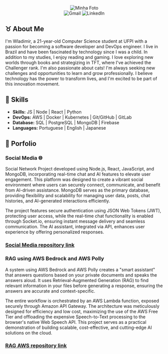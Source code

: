 <div align="center">
  <img src="https://i.imgur.com/uEVIGHd.png" alt="Minha Foto" />
</div>

<div align="center">
  <a href="mailto:wladimirgadelhajob@gmail.com" style="text-decoration: none;"><img src="https://img.shields.io/badge/Gmail-D14836?style=for-the-badge&logo=gmail&logoColor=white" alt="Gmail" style="margin: 0;"></a>
  <a href="https://www.linkedin.com/in/wladimir-gadelha-aab7a7227/" style="text-decoration: none;"><img src="https://img.shields.io/badge/LinkedIn-4682B4?style=for-the-badge&logo=linkedin&logoColor=white" alt="LinkedIn" style="margin: 0;"></a>
</div>

##  ♉ About Me

I'm Wladimir, a 21-year-old Computer Science student at UFPI with a passion for becoming a software developer and DevOps engineer. I live in Brazil and have been fascinated by technology since I was a child.
In addition to my studies, I enjoy reading and gaming. I love exploring new worlds through books and strategizing in TFT, where I've achieved the Challenger rank. I'm also passionate about cats!
I'm always seeking new challenges and opportunities to learn and grow professionally. I believe technology has the power to transform lives, and I'm excited to be part of this innovation movement.

## 🎯 Skills
- **Skills:** JS | Node | React | Python
- **DevOps:** AWS | Docker | Kubernetes | Git/GitHub | GitLab 
- **Database:** SQL | PostgreSQL | MongoDB | Firebase
- **Languages:** Portuguese | English | Japanese

## 💎 Porfolio

### Social Media 🌐
Social Network Project developed using Node.js, React, JavaScript, and MongoDB, incorporating real-time chat and AI features to elevate user engagement. This platform was designed to create a vibrant social environment where users can securely connect, communicate, and benefit from AI-driven assistance. MongoDB serves as the primary database, providing flexibility and scalability for managing user data, posts, chat histories, and AI-generated interactions efficiently.

The project features secure authentication using JSON Web Tokens (JWT), protecting user access, while the real-time chat functionality is enabled through Socket.io, ensuring instant message delivery and seamless communication. The AI assistant, integrated via API, enhances user experience by offering personalized responses.
### [Social Media repository link](https://github.com/VlaadX/rede-social)

### RAG using AWS Bedrock and AWS Polly
A system using AWS Bedrock and AWS Polly creates a "smart assistant" that answers questions based on your private documents and speaks the answers aloud. It uses Retrieval-Augmented Generation (RAG) to find relevant information in your files before generating a response, ensuring the answers are accurate and context-specific.

The entire workflow is orchestrated by an AWS Lambda function, exposed securely through Amazon API Gateway. The architecture was meticulously designed for efficiency and low cost, maximizing the use of the AWS Free Tier and offloading the expensive Speech-to-Text processing to the browser's native Web Speech API. This project serves as a practical demonstration of building scalable, cost-effective, and cutting-edge AI solutions on the cloud.
### [RAG AWS repository link](https://github.com/VlaadX/RAG-AWS)



